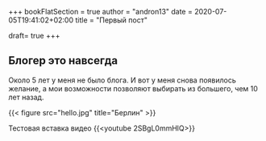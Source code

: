 +++
bookFlatSection = true
author = "andron13"
date = 2020-07-05T19:41:02+02:00
title = "Первый пост"

draft= true
+++

## Блогер это навсегда

Около 5 лет у меня не было блога. И вот у меня снова появилось желание, а мои возможности позволяют выбирать из большего, чем 10 лет назад.

{{< figure src="hello.jpg" title="Берлин" >}}

Тестовая вставка видео
{{<youtube 2SBgL0mmHlQ>}}

